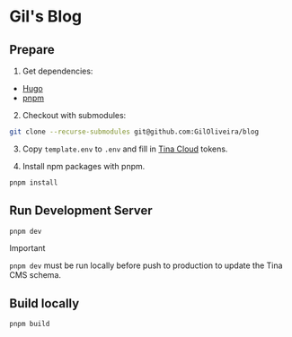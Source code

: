 # Gil's Blog

## Prepare

1. Get dependencies:

- [Hugo](https://gohugo.io/)
- [pnpm](https://pnpm.io/)

2. Checkout with submodules:

```sh
git clone --recurse-submodules git@github.com:GilOliveira/blog
```

3. Copy `template.env` to `.env` and fill in [Tina Cloud](https://app.tina.io/) tokens.

4. Install npm packages with pnpm.

```sh
pnpm install
```

## Run Development Server

```sh
pnpm dev
```

> [!IMPORTANT]  
> `pnpm dev` must be run locally before push to production to update the Tina CMS schema.

## Build locally

```sh
pnpm build
```
